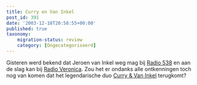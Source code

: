 ```yaml
---
title: Curry en Van Inkel
post_id: 391
date: '2003-12-18T20:58:55+00:00'
published: true
taxonomy:
    migration-status: review
    category: [Ongecategoriseerd]
---
```

Gisteren werd bekend dat Jeroen van Inkel weg mag bij [Radio 538](http://www.radio538.nl/) en aan de slag kan bij [Radio Veronica](http://www.radioveronica.nl/). Zou het er ondanks alle ontkenningen toch nog van komen dat het legendarische duo [Curry & Van Inkel](http://clogwog.net/cenvi/) terugkomt?